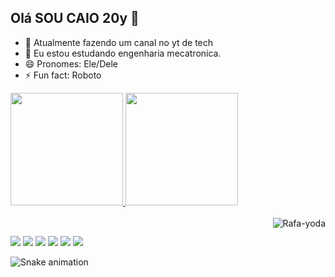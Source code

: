 ## Olá SOU CAIO 20y 👋

- 🔭 Atualmente fazendo um canal no yt de tech
- 🌱 Eu estou estudando engenharia mecatronica.
- 😄 Pronomes: Ele/Dele
- ⚡ Fun fact: Roboto

 <div>
  <a href="https://github.com/Mr-R0B0T0">
  <img height="180em" src="https://github-readme-stats.vercel.app/api?username=Mr-R0B0T0&show_icons=true&theme=dark&include_all_commits=true&count_private=true"/>
  <img height="180em" src="https://github-readme-stats.vercel.app/api/top-langs/?username=Mr-R0B0T0&layout=compact&langs_count=7&theme=dark"/>
</div>

  <div style="display: inline_block"><br>
  <img align="right" alt="Rafa-yoda" src="https://pa1.narvii.com/7600/bc91a2e2d3600b9c41d56792e0433f7c1f483fc7r1-262-355_128.gif">
</div>
  
  
 ##
  
  <div> 
  <a href="https://www.youtube.com/channel/UCNV_tyH1wNPV1GYMojRH59w" target="_blank"><img src="https://img.shields.io/badge/YouTube-FF0000?style=for-the-badge&logo=youtube&logoColor=white" target="_blank"></a>
  <a href="https://www.instagram.com/mrroboto__/" target="_blank"><img src="https://img.shields.io/badge/-Instagram-%23E4405F?style=for-the-badge&logo=instagram&logoColor=white" target="_blank"></a>
 	<a href="https://www.twitch.tv/mrroboto__" target="_blank"><img src="https://img.shields.io/badge/Twitch-9146FF?style=for-the-badge&logo=twitch&logoColor=white" target="_blank"></a>
 <a href="https://discord.gg/ry2KWZhVjs" target="_blank"><img src="https://img.shields.io/badge/Discord-7289DA?style=for-the-badge&logo=discord&logoColor=white" target="_blank"></a> 
  <a href = "mailto:caio.elias2@gmail.com"><img src="https://img.shields.io/badge/-Gmail-%23333?style=for-the-badge&logo=gmail&logoColor=white" target="_blank"></a>
  <a href="" target="_blank"><img src="https://img.shields.io/badge/-LinkedIn-%230077B5?style=for-the-badge&logo=linkedin&logoColor=white" target="_blank"></a> 
 
  ![Snake animation](https://github.com/Mr-R0B0T0/Mr-R0B0T0/blob/output/github-contribution-grid-snake.svg)
 
</div>

  
